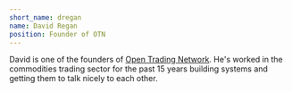 ```yaml
---
short_name: dregan
name: David Regan
position: Founder of OTN
---
```

David is one of the founders of [Open Trading Network](https://docs.opentrading.net). He's worked in the commodities trading sector for the past 15 years building systems and getting them to talk nicely to each other.